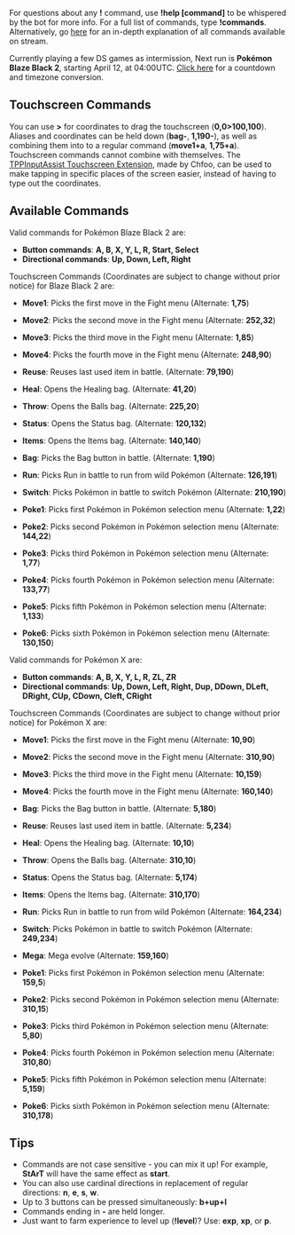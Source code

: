 For questions about any **!** command, use **!help [command]** to be whispered by the bot for more info. For a full list of commands, type **!commands**. Alternatively, go [here](https://twitchplayspokemon.tv/commands) for an in-depth explanation of all commands available on stream.

Currently playing a few DS games as intermission, Next run is **Pokémon Blaze Black 2**, starting April 12, at 04:00UTC. [Click here](https://www.timeanddate.com/countdown/generic?iso=20200412T04&p0=1440&msg=Gauntlet+Blaze+Black+2&font=cursive&csz=1) for a countdown and timezone conversion.

## Touchscreen Commands
You can use **>** for coordinates to drag the touchscreen (**0,0>100,100**). Aliases and coordinates can be held down (**bag-**, **1,190-**), as well as combining them into to a regular command (**move1+a**, **1,75+a**). Touchscreen commands cannot combine with themselves. The [TPPInputAssist Touchscreen Extension](https://github.com/chfoo/tppinputassist), made by Chfoo, can be used to make tapping in specific places of the screen easier, instead of having to type out the coordinates.

## Available Commands

Valid commands for Pokémon Blaze Black 2 are:
- **Button commands**: **A, B, X, Y, L, R, Start, Select**
- **Directional commands**: **Up, Down, Left, Right**

Touchscreen Commands (Coordinates are subject to change without prior notice) for Blaze Black 2 are:
- **Move1**: Picks the first move in the Fight menu (Alternate: **1,75**)
- **Move2**: Picks the second move in the Fight menu (Alternate: **252,32**)
- **Move3**: Picks the third move in the Fight menu (Alternate: **1,85**)
- **Move4**: Picks the fourth move in the Fight menu (Alternate: **248,90**)



- **Reuse**: Reuses last used item in battle. (Alternate: **79,190**)
- **Heal**: Opens the Healing bag. (Alternate: **41,20**)
- **Throw**: Opens the Balls bag. (Alternate: **225,20**)
- **Status**: Opens the Status bag. (Alternate: **120,132**)
- **Items**: Opens the Items bag. (Alternate: **140,140**)
- **Bag**: Picks the Bag button in battle. (Alternate: **1,190**)
- **Run**: Picks Run in battle to run from wild Pokémon (Alternate: **126,191**)
- **Switch**: Picks Pokémon in battle to switch Pokémon (Alternate: **210,190**)



- **Poke1**: Picks first Pokémon in Pokémon selection menu (Alternate: **1,22**)
- **Poke2**: Picks second Pokémon in Pokémon selection menu (Alternate: **144,22**)
- **Poke3**: Picks third Pokémon in Pokémon selection menu (Alternate: **1,77**)
- **Poke4**: Picks fourth Pokémon in Pokémon selection menu (Alternate: **133,77**)
- **Poke5**: Picks fifth Pokémon in Pokémon selection menu (Alternate: **1,133**)
- **Poke6**: Picks sixth Pokémon in Pokémon selection menu (Alternate: **130,150**)



Valid commands for Pokémon X are:
- **Button commands**: **A, B, X, Y, L, R, ZL, ZR**
- **Directional commands**: **Up, Down, Left, Right, Dup, DDown, DLeft, DRight, CUp, CDown, Cleft, CRight**

Touchscreen Commands (Coordinates are subject to change without prior notice) for Pokémon X are:
- **Move1**: Picks the first move in the Fight menu (Alternate: **10,90**)
- **Move2**: Picks the second move in the Fight menu (Alternate: **310,90**)
- **Move3**: Picks the third move in the Fight menu (Alternate: **10,159**)
- **Move4**: Picks the fourth move in the Fight menu (Alternate: **160,140**)



- **Bag**: Picks the Bag button in battle. (Alternate: **5,180**)
- **Reuse**: Reuses last used item in battle. (Alternate: **5,234**)
- **Heal**: Opens the Healing bag. (Alternate: **10,10**)
- **Throw**: Opens the Balls bag. (Alternate: **310,10**)
- **Status**: Opens the Status bag. (Alternate: **5,174**)
- **Items**: Opens the Items bag. (Alternate: **310,170**)
- **Run**: Picks Run in battle to run from wild Pokémon (Alternate: **164,234**)
- **Switch**: Picks Pokémon in battle to switch Pokémon (Alternate: **249,234**)
- **Mega**: Mega evolve (Alternate: **159,160**)



- **Poke1**: Picks first Pokémon in Pokémon selection menu (Alternate: **159,5**)
- **Poke2**: Picks second Pokémon in Pokémon selection menu (Alternate: **310,15**)
- **Poke3**: Picks third Pokémon in Pokémon selection menu (Alternate: **5,80**)
- **Poke4**: Picks fourth Pokémon in Pokémon selection menu (Alternate: **310,80**)
- **Poke5**: Picks fifth Pokémon in Pokémon selection menu (Alternate: **5,159**)
- **Poke6**: Picks sixth Pokémon in Pokémon selection menu (Alternate: **310,178**)

## Tips
- Commands are not case sensitive - you can mix it up! For example, **StArT** will have the same effect as **start**.
- You can also use cardinal directions in replacement of regular directions: **n**, **e**, **s**, **w**.
- Up to 3 buttons can be pressed simultaneously: **b+up+l**
- Commands ending in **-** are held longer.
- Just want to farm experience to level up (**!level**)? Use: **exp**, **xp**, or **p**.